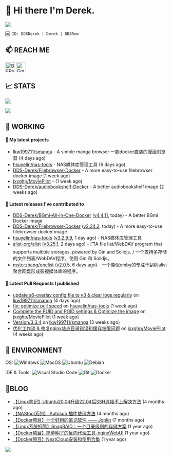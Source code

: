 # 👋 Hi there I'm Derek. 

![](https://raw.githubusercontent.com/BEPb/BEPb/main/src/header_.png)

```
🆔 ID: DDSDerek | Derek | DDSRem
```

## 📫 REACH ME
<p align="left">
<a href="https://twitter.com/ddsrem_derek" target="blank"><img align="center" src="https://raw.githubusercontent.com/BEPb/BEPb/master/assets/twitter.svg" alt="BEPb" height="30" width="30" /></a>
<a href="mailto:ddstomo@gmail.com" target="blank"><img align="center" src="https://raw.githubusercontent.com/BEPb/BEPb/master/assets/gmail.svg" alt="Gmail" height="30" width="30" /></a>
</p>

## 📈 STATS

![](https://github-readme-stats.vercel.app/api?username=DDSDerek&show_icons=true&theme=radical)

![](https://github-readme-stats.vercel.app/api?username=DDSRem&show_icons=true&theme=dark)

## 💼 WORKING

#### 🌱 My latest projects


- [lkw199711/smanga](https://github.com/lkw199711/smanga) - A simple manga browser 一款docker直装的漫画浏览器 (4 days ago)
- [hsuyelin/nas-tools](https://github.com/hsuyelin/nas-tools) - NAS媒体库管理工具 (6 days ago)
- [DDS-Derek/Filebrowser-Docker](https://github.com/DDS-Derek/Filebrowser-Docker) - A more easy-to-use filebrowser docker image (1 week ago)
- [jxxghp/MoviePilot](https://github.com/jxxghp/MoviePilot) -  (1 week ago)
- [DDS-Derek/audiobookshelf-Docker](https://github.com/DDS-Derek/audiobookshelf-Docker) - A better audiobookshelf image (2 weeks ago)

#### 🔭 Latest releases I've contributed to

- [DDS-Derek/BGmi-All-In-One-Docker](https://github.com/DDS-Derek/BGmi-All-In-One-Docker) ([v4.4.11](https://github.com/DDS-Derek/BGmi-All-In-One-Docker/releases/tag/v4.4.11), today) - A better BGmi Docker image
- [DDS-Derek/Filebrowser-Docker](https://github.com/DDS-Derek/Filebrowser-Docker) ([v2.24.2](https://github.com/DDS-Derek/Filebrowser-Docker/releases/tag/v2.24.2), today) - A more easy-to-use filebrowser docker image
- [hsuyelin/nas-tools](https://github.com/hsuyelin/nas-tools) ([v3.2.9.9](https://github.com/hsuyelin/nas-tools/releases/tag/v3.2.9.9), 1 day ago) - NAS媒体库管理工具
- [alist-org/alist](https://github.com/alist-org/alist) ([v3.25.1](https://github.com/alist-org/alist/releases/tag/v3.25.1), 2 days ago) - 🗂️A file list/WebDAV program that supports multiple storages, powered by Gin and Solidjs. / 一个支持多存储的文件列表/WebDAV程序，使用 Gin 和 Solidjs。
- [msterzhang/onelist](https://github.com/msterzhang/onelist) ([v2.0.5](https://github.com/msterzhang/onelist/releases/tag/v2.0.5), 6 days ago) - 一个类似emby的专注于刮削alist聚合网盘形成影视媒体库的程序。

#### 🔨 Latest Pull Requests I published

- [update s6-overlay config file to v3 &amp; clear logs regularly](https://github.com/lkw199711/smanga/pull/113) on [lkw199711/smanga](https://github.com/lkw199711/smanga) (4 days ago)
- [fix: optimize pull speed](https://github.com/hsuyelin/nas-tools/pull/24) on [hsuyelin/nas-tools](https://github.com/hsuyelin/nas-tools) (1 week ago)
- [Complete the PUID and PGID settings &amp; Optimize the image](https://github.com/jxxghp/MoviePilot/pull/19) on [jxxghp/MoviePilot](https://github.com/jxxghp/MoviePilot) (1 week ago)
- [Version/3.3.4](https://github.com/lkw199711/smanga/pull/105) on [lkw199711/smanga](https://github.com/lkw199711/smanga) (3 weeks ago)
- [优化工作流 &amp; 修复nginx站点目录错误和缓存权限问题](https://github.com/jxxghp/MoviePilot/pull/4) on [jxxghp/MoviePilot](https://github.com/jxxghp/MoviePilot) (4 weeks ago)

## 🔧 ENVIRONMENT
OS:
![Windows](https://img.shields.io/badge/-Windows-0078D6?style=flat-square&logo=windows&logoColor=white)
![MacOS](https://img.shields.io/badge/-Mac_OS-AAA?style=flat-square&logo=macos&logoColor=white)
![Ubuntu](https://img.shields.io/badge/-Ubuntu-DD4814?style=flat-square&logo=ubuntu&logoColor=white)
![Debian](https://img.shields.io/badge/-Debian-73BA25?style=flat-square&logo=debian&logoColor=white)  

IDE & Tools:
![Visual Studio Code](https://img.shields.io/badge/-Visual_Studio_Code-007ACC?style=flat-square&logo=visual-studio-code&logoColor=white)
![Git](https://img.shields.io/badge/-Git-F05032?style=flat-square&logo=git&logoColor=white)
![Docker](https://img.shields.io/badge/-Docker-2496ed?style=flat-square&logo=Docker&logoColor=white)

## 📜BLOG

- [【Linux笔记】Ubuntu20.04升级22.04后SSH连接不上解决方法](https://blog.ddsrem.com/archives/fix-ubuntu2204-ssh) (4 months ago)
- [【NAStool系列】 Autosub 插件使用方法](https://blog.ddsrem.com/archives/nastool-autosub-use-way) (4 months ago)
- [【Docker项目】一个好用的笔记软件 —— Joplin](https://blog.ddsrem.com/archives/joplin) (7 months ago)
- [【Linux系统折腾】SnapRAID：一个目录级别的存储方案](https://blog.ddsrem.com/archives/snapraid) (1 year ago)
- [【Docker项目】简单明了的反向代理工具-nginxWebUI](https://blog.ddsrem.com/archives/nginxwebui) (1 year ago)
- [【Docker项目】NextCloud安装和使用合集](https://blog.ddsrem.com/archives/nextcloud) (1 year ago)

![](https://raw.githubusercontent.com/BEPb/BEPb/main/assets/Bottom_down.svg)
